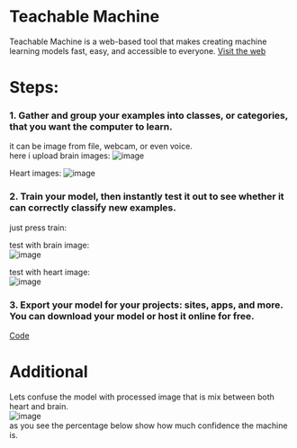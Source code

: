 # Teachable Machine
Teachable Machine is a web-based tool that makes creating machine learning models fast, easy, and accessible to everyone. [Visit the web](https://teachablemachine.withgoogle.com/)

# Steps:  
### 1. Gather and group your examples into classes, or categories, that you want the computer to learn.  
it can be image from file, webcam, or even voice.  
here i upload brain images:
![image](https://user-images.githubusercontent.com/66624381/89344820-2a912e80-d6af-11ea-9893-bac7c1dfe0d1.png)

Heart images:
![image](https://user-images.githubusercontent.com/66624381/89344597-c79f9780-d6ae-11ea-9ced-50a978923a3f.png)

### 2. Train your model, then instantly test it out to see whether it can correctly classify new examples.
just press train:  

test with brain image:   
![image](https://user-images.githubusercontent.com/66624381/89344568-b9517b80-d6ae-11ea-93b4-e9a0a792fd22.png)    

test with heart image:  
![image](https://user-images.githubusercontent.com/66624381/89344668-e69e2980-d6ae-11ea-90d8-15517700206e.png)  

### 3. Export your model for your projects: sites, apps, and more. You can download your model or host it online for free.
[Code]()

# Additional
Lets confuse the model with processed image that is mix between both heart and brain.    
![image](https://user-images.githubusercontent.com/66624381/89344988-6cba7000-d6af-11ea-9dd3-dede48c13275.png)   
as you see the percentage below show how much confidence the machine is.
